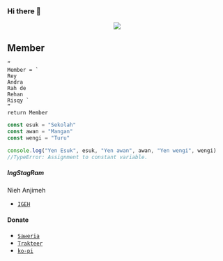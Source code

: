 ### Hi there 👋
<p align="center">
<img src="https://readme-typing-svg.herokuapp.com?color=%2336BCF7&center=true&vCenter=true&lines=Welcome+to+my+github" />
</p>

## Member
```
”
Member = `
Rey                                                        
Andra 
Rah de 
Rehan 
Risqy `
”
return Member
```


```js
const esuk = "Sekolah"
const awan = "Mangan"
const wengi = "Turu"

console.log("Yen Esuk", esuk, "Yen awan", awan, "Yen wengi", wengi)
//TypeError: Assignment to constant variable.
```


##### IngStagRam
Nieh Anjimeh
* [`IGEH`](https://instagram.com/bah.raid)

#### Donate
* [`Saweria`](https://saweria.co/rey404)
* [`Trakteer`](https://trakteer.id/rey404)
* [`ko-pi`](https://ko-fi.com/riri19)




<!--
**RTeam1/RTeam1** is a ✨ _special_ ✨ repository because its `README.md` (this file) appears on your GitHub profile.

Here are some ideas to get you started:

- 🔭 I’m currently working on ...
- 🌱 I’m currently learning ...
- 👯 I’m looking to collaborate on ...
- 🤔 I’m looking for help with ...
- 💬 Ask me about ...
- 📫 How to reach me: ...
- 😄 Pronouns: ...
- ⚡ Fun fact: ...
--!>
